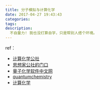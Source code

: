 ```yaml
---
title: 分子模拟与计算化学
date: 2017-04-27 19:43:43
categories:
tags:
description:
  不自量力! 我也没打算自学，只是帮别人搭个环境。
---
```



<!--more-->
ref：

- [计算化学公社](http://bbs.keinsci.com/forum.php)
- [思想家公社的门口](http://sobereva.com/)
- [量子化学软件中文网](http://qchem.pw/)
- [quantumchemistry](http://www.quantumchemistry.net/)
- [计算化学](https://www.zhihu.com/topic/19667110)



<div style="display: none;">
{% raw %}


{% blockquote [author[, source]] [link] [source_link_title] %}
content
{% endblockquote %}


{% codeblock [title] [lang:language] [url] [link text] %}
code snippet
{% endcodeblock %}

``` [language] [title] [url] [link text] 
code snippet 
```


{% img [class names] /path/to/image [width] [height] [title text [alt text]] %}

{% asset_img slug [title] %}


{% endraw %}
</div>
